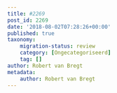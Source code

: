 ```yaml
---
title: #2269
post_id: 2269
date: '2018-08-02T07:28:26+00:00'
published: true
taxonomy:
    migration-status: review
    category: [Ongecategoriseerd]
    tag: []
author: Robert van Bregt
metadata:
    author: Robert van Bregt
---
```

